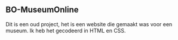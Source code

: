 ## BO-MuseumOnline
Dit is een oud project, het is een website die gemaakt was voor een museum. Ik heb het gecodeerd in HTML en CSS.
